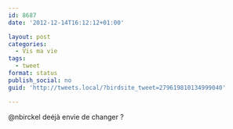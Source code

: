 ```yaml
---
id: 8687
date: '2012-12-14T16:12:12+01:00'

layout: post
categories:
  - Vis ma vie
tags:
  - tweet
format: status
publish_social: no
guid: 'http://tweets.local/?birdsite_tweet=279619810134999040'

---
```


@nbirckel deéjà envie de changer ?